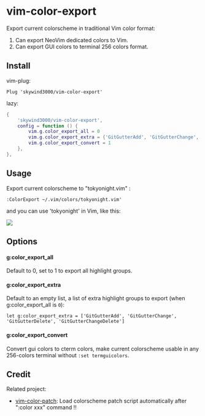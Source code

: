 # vim-color-export

Export current colorscheme in traditional Vim color format:

1) Can export NeoVim dedicated colors to Vim.
2) Can export GUI colors to terminal 256 colors format.


## Install

vim-plug:

```VimL
Plug 'skywind3000/vim-color-export'
```

lazy:

```lua
{
    'skywind3000/vim-color-export',
    config = function () {
        vim.g.color_export_all = 0
        vim.g.color_export_extra = {'GitGutterAdd', 'GitGutterChange', 'GitGutterDelete'}
        vim.g.color_export_convert = 1
    },
},
```

## Usage

Export current colorscheme to "tokyonight.vim" :

```VimL
:ColorExport ~/.vim/colors/tokyonight.vim'
```

and you can use 'tokyonight' in Vim, like this:

![](https://skywind3000.github.io/images/p/colors/tokyonight.png)



## Options

#### g:color_export_all

Default to 0, set to 1 to export all highlight groups.

#### g:color_export_extra

Default to an empty list, a list of extra highlight groups to export (when g:color_export_all is `0`):

```VimL
let g:color_export_extra = ['GitGutterAdd', 'GitGutterChange', 'GitGutterDelete', 'GitGutterChangeDelete']
```

#### g:color_export_convert

Convert gui colors to cterm colors, make current colorscheme usable in any 256-colors terminal without `:set termguicolors`.


## Credit

Related project:

- [vim-color-patch](https://github.com/skywind3000/vim-color-patch): Load colorscheme patch script automatically after ":color xxx" command !! 

